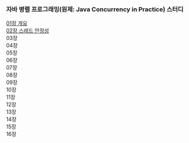 ### 자바 병렬 프로그래밍(원제: Java Concurrency in Practice) 스터디

[01장 개요](https://github.com/Ghosttrio/java-concurrency-in-practice-study/blob/master/1장.md)    
[02장 스레드 안정성](https://github.com/Ghosttrio/java-concurrency-in-practice-study/blob/master/2장.md)    
03장    
04장    
05장    
06장    
07장    
08장    
09장    
10장    
11장    
12장    
13장    
14장    
15장    
16장    
